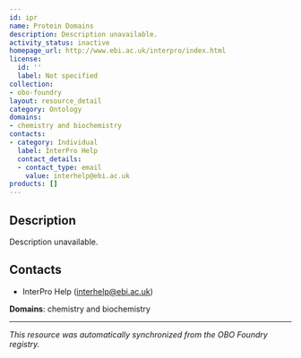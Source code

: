 ```yaml
---
id: ipr
name: Protein Domains
description: Description unavailable.
activity_status: inactive
homepage_url: http://www.ebi.ac.uk/interpro/index.html
license:
  id: ''
  label: Not specified
collection:
- obo-foundry
layout: resource_detail
category: Ontology
domains:
- chemistry and biochemistry
contacts:
- category: Individual
  label: InterPro Help
  contact_details:
  - contact_type: email
    value: interhelp@ebi.ac.uk
products: []
---
```


## Description

Description unavailable.

## Contacts

- InterPro Help (interhelp@ebi.ac.uk)

**Domains**: chemistry and biochemistry

---

*This resource was automatically synchronized from the OBO Foundry registry.*
